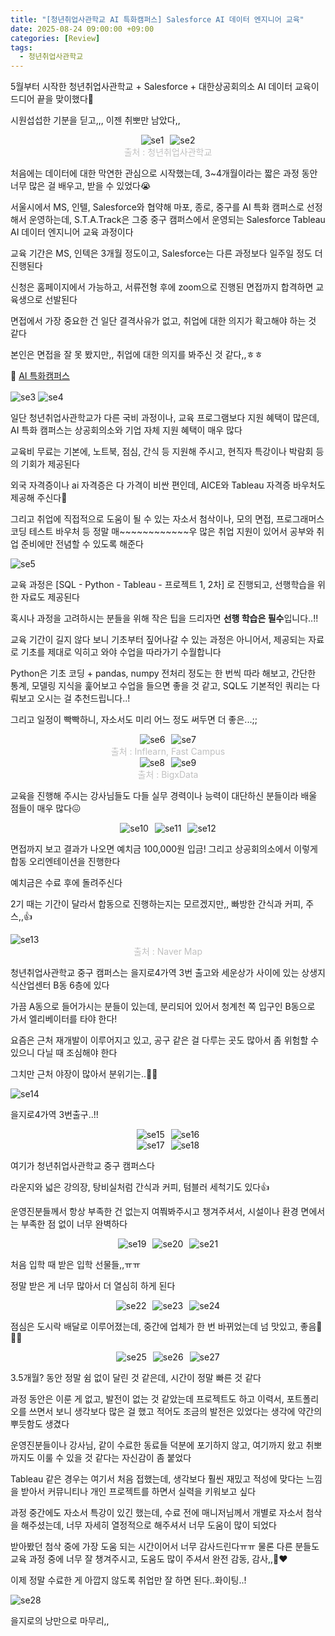```yaml
---
title: "[청년취업사관학교 AI 특화캠퍼스] Salesforce AI 데이터 엔지니어 교육"
date: 2025-08-24 09:00:00 +09:00
categories: [Review]
tags:
  - 청년취업사관학교
---
```


5월부터 시작한 청년취업사관학교 + Salesforce + 대한상공회의소 AI 데이터 교육이 드디어 끝을 맞이했다🥹

시원섭섭한 기분을 딛고,,, 이젠 취뽀만 남았다,,

<div style="display: flex; justify-content: center; gap: 10px;">
	<img src="/assets/img/Review/sessac/1.png" align="center" alt="se1">
  <img src="/assets/img/Review/sessac/2.png" align="center" alt="se2">
</div>
<figcaption align="center" style="color:silver">출처 : 청년취업사관학교</figcaption>


처음에는 데이터에 대한 막연한 관심으로 시작했는데, 3~4개월이라는 짧은 과정 동안 너무 많은 걸 배우고, 받을 수 있었다😭

서울시에서 MS, 인텔, Salesforce와 협약해 마포, 종로, 중구를 AI 특화 캠퍼스로 선정해서 운영하는데, S.T.A.Track은 그중 중구 캠퍼스에서 운영되는 Salesforce Tableau AI 데이터 엔지니어 교육 과정이다

교육 기간은 MS, 인텍은 3개월 정도이고, Salesforce는 다른 과정보다 일주일 정도 더 진행된다

신청은 홈페이지에서 가능하고, 서류전형 후에 zoom으로 진행된 면접까지 합격하면 교육생으로 선발된다

면접에서 가장 중요한 건 일단 결격사유가 없고, 취업에 대한 의지가 확고해야 하는 것 같다

본인은 면접을 잘 못 봤지만,, 취업에 대한 의지를 봐주신 것 같다,,ㅎㅎ

📍 [AI 특화캠퍼스](https://aisesac.seoul.kr/junggu)

<img src="/assets/img/Review/sessac/3.png" align="center" alt="se3">

<img src="/assets/img/Review/sessac/4.png" align="center" alt="se4">

일단 청년취업사관학교가 다른 국비 과정이나, 교육 프로그램보다 지원 혜택이 많은데, AI 특화 캠퍼스는 상공회의소와 기업 자체 지원 혜택이 매우 많다

교육비 무료는 기본에, 노트북, 점심, 간식 등 지원해 주시고, 현직자 특강이나 박람회 등의 기회가 제공된다

외국 자격증이나 ai 자격증은 다 가격이 비싼 편인데, AICE와 Tableau 자격증 바우처도 제공해 주신다🥹

그리고 취업에 직접적으로 도움이 될 수 있는 자소서 첨삭이나, 모의 면접, 프로그래머스 코딩 테스트 바우처 등 정말 매~~~~~~~~~~~~우 많은 취업 지원이 있어서 공부와 취업 준비에만 전념할 수 있도록 해준다

<img src="/assets/img/Review/sessac/5.png" align="center" alt="se5">

교육 과정은 [SQL - Python - Tableau - 프로젝트 1, 2차] 로 진행되고, 선행학습을 위한 자료도 제공된다

혹시나 과정을 고려하시는 분들을 위해 작은 팁을 드리자면 **선행 학습은 필수**입니다..!!

교육 기간이 길지 않다 보니 기초부터 짚어나갈 수 있는 과정은 아니어서, 제공되는 자료로 기초를 제대로 익히고 와야 수업을 따라가기 수월합니다

Python은 기초 코딩 + pandas, numpy 전처리 정도는 한 번씩 따라 해보고, 간단한 통계, 모델링 지식을 훑어보고 수업을 들으면 좋을 것 같고, SQL도 기본적인 쿼리는 다뤄보고 오시는 걸 추천드립니다..!

그리고 일정이 빡빡하니, 자소서도 미리 어느 정도 써두면 더 좋은...;;

<div style="display: flex; justify-content: center; gap: 10px;">
  <img src="/assets/img/Review/sessac/6.png" align="center" alt="se6">
  <img src="/assets/img/Review/sessac/7.png" align="center" alt="se7">
</div>
<figcaption align="center" style="color:silver">출처 : Inflearn, Fast Campus</figcaption>


<div style="display: flex; justify-content: center; gap: 10px;">
  <img src="/assets/img/Review/sessac/8.png" align="center" alt="se8">
  <img src="/assets/img/Review/sessac/9.png" align="center" alt="se9">
</div>
<figcaption align="center" style="color:silver">출처 : BigxData</figcaption>

교육을 진행해 주시는 강사님들도 다들 실무 경력이나 능력이 대단하신 분들이라 배울 점들이 매우 많다😖

<div style="display: flex; justify-content: center; gap: 10px;">
  <img src="/assets/img/Review/sessac/10.jpg" align="center" alt="se10">
  <img src="/assets/img/Review/sessac/11.jpg" align="center" alt="se11">
  <img src="/assets/img/Review/sessac/12.jpg" align="center" alt="se12">
</div>

면접까지 보고 결과가 나오면 예치금 100,000원 입금! 그리고 상공회의소에서 이렇게 합동 오리엔테이션을 진행한다

예치금은 수료 후에 돌려주신다

2기 때는 기간이 달라서 합동으로 진행하는지는 모르겠지만,, 빠방한 간식과 커피, 주스,,👍

<img src="/assets/img/Review/sessac/13.png" align="center" alt="se13">
<figcaption align="center" style="color:silver">출처 : Naver Map</figcaption>

청년취업사관학교 중구 캠퍼스는 을지로4가역 3번 출고와 세운상가 사이에 있는 상생지식산업센터 B동 6층에 있다

가끔 A동으로 들어가시는 분들이 있는데, 분리되어 있어서 청계천 쪽 입구인 B동으로 가서 엘리베이터를 타야 한다!

요즘은 근처 재개발이 이루어지고 있고, 공구 같은 걸 다루는 곳도 많아서 좀 위험할 수 있으니 다닐 때 조심해야 한다

그치만 근처 야장이 많아서 분위기는..🤍🤍

<img src="/assets/img/Review/sessac/14.jpg" align="center" alt="se14">

을지로4가역 3번출구..!!

<div style="display: flex; justify-content: center; gap: 10px;">
  <img src="/assets/img/Review/sessac/15.jpg" align="center" alt="se15">
  <img src="/assets/img/Review/sessac/16.jpg" align="center" alt="se16">
</div>

<div style="display: flex; justify-content: center; gap: 10px;">
  <img src="/assets/img/Review/sessac/17.jpg" align="center" alt="se17">
  <img src="/assets/img/Review/sessac/18.jpg" align="center" alt="se18">
</div>

여기가 청년취업사관학교 중구 캠퍼스다

라운지와 넓은 강의장, 탕비실처럼 간식과 커피, 텀블러 세척기도 있다👍

운영진분들께서 항상 부족한 건 없는지 여쭤봐주시고 챙겨주셔서, 시설이나 환경 면에서는 부족한 점 없이 너무 완벽하다

<div style="display: flex; justify-content: center; gap: 10px;">
  <img src="/assets/img/Review/sessac/19.jpg" align="center" alt="se19">
  <img src="/assets/img/Review/sessac/20.jpg" align="center" alt="se20">
  <img src="/assets/img/Review/sessac/21.jpg" align="center" alt="se21">
</div>

처음 입학 때 받은 입학 선물들,,ㅠㅠ

정말 받은 게 너무 많아서 더 열심히 하게 된다

<div style="display: flex; justify-content: center; gap: 10px;">
  <img src="/assets/img/Review/sessac/22.jpg" align="center" alt="se22">
  <img src="/assets/img/Review/sessac/23.jpg" align="center" alt="se23">
  <img src="/assets/img/Review/sessac/24.jpg" align="center" alt="se24">
</div>

점심은 도시락 배달로 이루어졌는데, 중간에 업체가 한 번 바뀌었는데 넘 맛있고, 좋음🤍🤍🤍

<div style="display: flex; justify-content: center; gap: 10px;">
  <img src="/assets/img/Review/sessac/25.jpg" align="center" alt="se25">
  <img src="/assets/img/Review/sessac/26.jpg" align="center" alt="se26">
  <img src="/assets/img/Review/sessac/27.jpg" align="center" alt="se27">
</div>

3.5개월? 동안 정말 쉼 없이 달린 것 같은데, 시간이 정말 빠른 것 같다

과정 동안은 이룬 게 없고, 발전이 없는 것 같았는데 프로젝트도 하고 이력서, 포트폴리오를 쓰면서 보니 생각보다 많은 걸 했고 적어도 조금의 발전은 있었다는 생각에 약간의 뿌듯함도 생겼다

운영진분들이나 강사님, 같이 수료한 동료들 덕분에 포기하지 않고, 여기까지 왔고 취뽀까지도 이룰 수 있을 것 같다는 자신감이 좀 붙었다

Tableau 같은 경우는 여기서 처음 접했는데, 생각보다 훨씬 재밌고 적성에 맞다는 느낌을 받아서 커뮤니티나 개인 프로젝트를 하면서 실력을 키워보고 싶다

과정 중간에도 자소서 특강이 있긴 했는데, 수료 전에 매니저님께서 개별로 자소서 첨삭을 해주셨는데, 너무 자세히 열정적으로 해주셔서 너무 도움이 많이 되었다

받아봤던 첨삭 중에 가장 도움 되는 시간이어서 너무 감사드린다ㅠㅠ 물론 다른 분들도 교육 과정 중에 너무 잘 챙겨주시고, 도움도 많이 주셔서 완전 감동, 감사,,🥰❤️

이제 정말 수료한 게 아깝지 않도록 취업만 잘 하면 된다..화이팅..!

<img src="/assets/img/Review/sessac/28.jpg" align="center" alt="se28">

을지로의 낭만으로 마무리,,